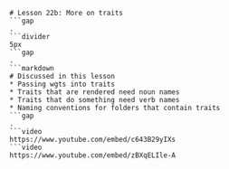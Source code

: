```mainHeading
# Lesson 22b: More on traits
```gap
.
```divider
5px
```gap
.
```markdown
# Discussed in this lesson
* Passing wgts into traits
* Traits that are rendered need noun names
* Traits that do something need verb names
* Naming conventions for folders that contain traits
```gap
.
```video
https://www.youtube.com/embed/c643B29yIXs
```video
https://www.youtube.com/embed/zBXqELIle-A